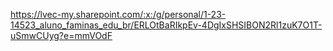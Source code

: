 https://lvec-my.sharepoint.com/:x:/g/personal/1-23-14523_aluno_faminas_edu_br/ERLOtBaRIkpEv-4DgIxSHSIBON2Rl1zuK7O1T-uSmwCUyg?e=mmVOdF

